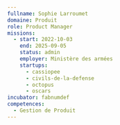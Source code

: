 ```yaml
---
fullname: Sophie Larroumet
domaine: Produit
role: Product Manager
missions:
  - start: 2022-10-03
    end: 2025-09-05
    status: admin
    employer: Ministère des armées
    startups:
      - cassiopee
      - civils-de-la-defense
      - octopus
      - oscars
incubator: fabnumdef
competences:
  - Gestion de Produit
---
```

